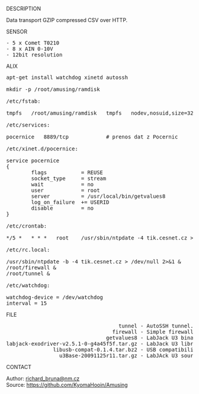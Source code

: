
DESCRIPTION

Data transport GZIP compressed CSV over HTTP.

SENSOR
<pre>
- 5 x Comet T0210
- 8 x AIN 0-10V
- 12bit resolution
</pre>
ALIX
<pre>
apt-get install watchdog xinetd autossh

mkdir -p /root/amusing/ramdisk

/etc/fstab:

tmpfs	/root/amusing/ramdisk	tmpfs	nodev,nosuid,size=32M	0	0

/etc/services:

pocernice	8889/tcp			# prenos dat z Pocernic

/etc/xinet.d/pocernice:

service pocernice
{
        flags           = REUSE
        socket_type     = stream
        wait            = no
        user            = root
        server          = /usr/local/bin/getvalues8
        log_on_failure  += USERID
        disable         = no
}

/etc/crontab:

*/5 *	* * *	root	/usr/sbin/ntpdate -4 tik.cesnet.cz > /dev/null 2>&1

/etc/rc.local:

/usr/sbin/ntpdate -b -4 tik.cesnet.cz > /dev/null 2>&1 &
/root/firewall &
/root/tunnel &

/etc/watchdog:

watchdog-device = /dev/watchdog
interval = 15
</pre>

FILE
<pre>
                                    tunnel - AutoSSH tunnel.
                                  firewall - Simple firewall.
                                getvalues8 - LabJack U3 binary.
labjack-exodriver-v2.5.1-0-g4a45f5f.tar.gz - LabJack U3 library.
               libusb-compat-0.1.4.tar.bz2 - USB compatibility library.
                 u3Base-20091125r11.tar.gz - LabJAck U3 source code example.
</pre>

CONTACT

Author: richard_bruna@nm.cz<br>
Source: https://github.com/KyomaHooin/Amusing
